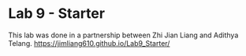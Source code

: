 # Lab 9 - Starter
This lab was done in a partnership between Zhi Jian Liang and Adithya Telang.
https://jimliang610.github.io/Lab9_Starter/